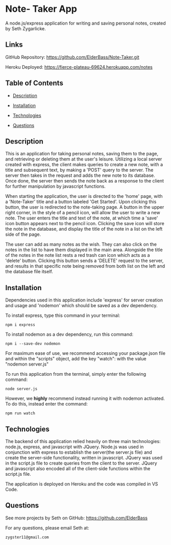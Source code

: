 # Note- Taker App 

A node.js/express application for writing and saving personal notes, created by Seth Zygarlicke.

Links
------------
GitHub Repository: https://github.com/ElderBass/Note-Taker.git

Heroku Deployed: https://fierce-plateau-69624.herokuapp.com/notes


    
## Table of Contents

* [Description](#description)
    
* [Installation](#installation)

* [Technologies](#technologies)

* [Questions](#questions)


## Description

This is an application for taking personal notes, saving them to the page, and retrieving or deleting them at the user's leisure. Utilizing a local server created with express, the client makes queries to create a new note, with a title and subsequent text, by making a 'POST' query to the server. The server then takes in the request and adds the new note to its database. Once done, the server then sends the note back as a response to the client for further manipulation by javascript functions.

When starting the application, the user is directed to the 'home' page, with a 'Note-Taker' title and a button labeled 'Get Started'. Upon clicking this button, the user is redirected to the note-taking page. A button in the upper right corner, in the style of a pencil icon, will allow the user to write a new note. The user enters the title and text of the note, at which time a 'save' icon button appears next to the pencil icon. Clicking the save icon will store the note in the database, and display the title of the note in a list on the left side of the page.

The user can add as many notes as the wish. They can also click on the notes in the list to have them displayed in the main area. Alongside the title of the notes in the note list rests a red trash can icon which acts as a 'delete' button. Clicking this button sends a 'DELETE' request to the server, and results in that specific note being removed from both list on the left and the database file itself.  

    
## Installation

    
Dependencies used in this application include 'express' for server creation and usage and 'nodemon' which should be saved as a dev dependency.

To install express, type this command in your terminal:
```
npm i express
```
To install nodemon as a dev dependency, run this command:
```
npm i --save-dev nodemon
```
For maximum ease of use, we recommend accessing your package.json file and within the "scripts" object, add the key "watch": with the value "nodemon server.js"

To run this application from the terminal, simply enter the following command:
```
node server.js
```
However, we __highly__ recommend instead running it with nodemon activated. To do this, instead enter the command:
```
npm run watch
```
    
    
## Technologies

The backend of this application relied heavily on three main technologies: node.js, express, and javascript with JQuery. Node.js was used in conjunction with express to establish the server(the server.js file) and create the server-side functionality, written in javascript. JQuery was used in the script.js file to create queries from the client to the server. JQuery and javascript also encoded all of the client-side functions within the script.js file. 
    
The application is deployed on Heroku and the code was compiled in VS Code.

    
## Questions

    
See more projects by Seth on GitHub:  https://github.com/ElderBass

   
For any questions, please email Seth at:

    zygster11@gmail.com
